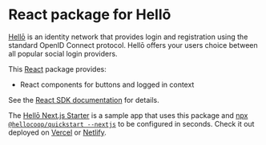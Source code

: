 # React package for Hellō

[Hellō](https://hello.dev) is an identity network that provides login and registration using the standard OpenID Connect protocol. Hellō offers your users choice between all popular social login providers.

This [React](https://react.dev/) package provides:

- React components for buttons and logged in context

See the [React SDK documentation](https://www.hello.dev/docs/sdks/react) for details.

The [Hellō Next.js Starter](https://github.com/hellocoop/hello-nextjs-starter) is a sample app that uses this package and [npx `@hellocoop/quickstart --nextjs`](https://www.hello.dev/docs/sdks/quickstart#nextjs) to be configured in seconds. Check it out deployed on [Vercel](https://hello-netjs-starter.vercel.app) or [Netlify](https://hello-nextjs-starter.netlify.app).
